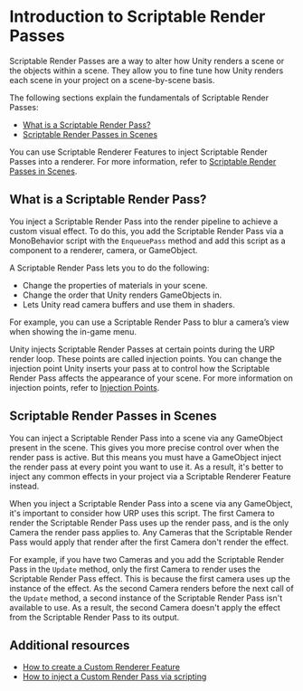 # Introduction to Scriptable Render Passes

Scriptable Render Passes are a way to alter how Unity renders a scene or the objects within a scene. They allow you to fine tune how Unity renders each scene in your project on a scene-by-scene basis.

The following sections explain the fundamentals of Scriptable Render Passes:

* [What is a Scriptable Render Pass?](#scriptable-render-pass)
* [Scriptable Render Passes in Scenes](#scriptable-render-passes-in-scenes)

You can use Scriptable Renderer Features to inject Scriptable Render Passes into a renderer. For more information, refer to [Scriptable Render Passes in Scenes](#scriptable-render-passes-in-scenes).

## <a name="scriptable-render-pass"></a>What is a Scriptable Render Pass?

You inject a Scriptable Render Pass into the render pipeline to achieve a custom visual effect. To do this, you add the Scriptable Render Pass via a MonoBehavior script with the `EnqueuePass` method and add this script as a component to a renderer, camera, or GameObject.

A Scriptable Render Pass lets you to do the following:

* Change the properties of materials in your scene.
* Change the order that Unity renders GameObjects in.
* Lets Unity read camera buffers and use them in shaders.

For example, you can use a Scriptable Render Pass to blur a camera’s view when showing the in-game menu.

Unity injects Scriptable Render Passes at certain points during the URP render loop. These points are called injection points. You can change the injection point Unity inserts your pass at to control how the Scriptable Render Pass affects the appearance of your scene. For more information on injection points, refer to [Injection Points](../customize/custom-pass-injection-points.md).

## Scriptable Render Passes in Scenes

You can inject a Scriptable Render Pass into a scene via any GameObject present in the scene. This gives you more precise control over when the render pass is active. But this means you must have a GameObject inject the render pass at every point you want to use it. As a result, it's better to inject any common effects in your project via a Scriptable Renderer Feature instead.

When you inject a Scriptable Render Pass into a scene via any GameObject, it's important to consider how URP uses this script. The first Camera to render the Scriptable Render Pass uses up the render pass, and is the only Camera the render pass applies to. Any Cameras that the Scriptable Render Pass would apply that render after the first Camera don't render the effect.

For example, if you have two Cameras and you add the Scriptable Render Pass in the `Update` method, only the first Camera to render uses the Scriptable Render Pass effect. This is because the first camera uses up the instance of the effect. As the second Camera renders before the next call of the `Update` method, a second instance of the Scriptable Render Pass isn't available to use. As a result, the second Camera doesn't apply the effect from the Scriptable Render Pass to its output.

## Additional resources

* [How to create a Custom Renderer Feature](create-custom-renderer-feature.md)
* [How to inject a Custom Render Pass via scripting](../customize/custom-pass-injection-points.md)
